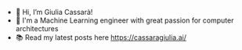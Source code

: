 - 👋 Hi, I’m Giulia Cassarà!
- 🚀 I'm a Machine Learning engineer with great passion for computer architectures
- 📚 Read my latest posts here https://cassaragiulia.ai/

<!---
giuliacassara/giuliacassara is a ✨ special ✨ repository because its `README.md` (this file) appears on your GitHub profile.
You can click the Preview link to take a look at your changes.
--->
